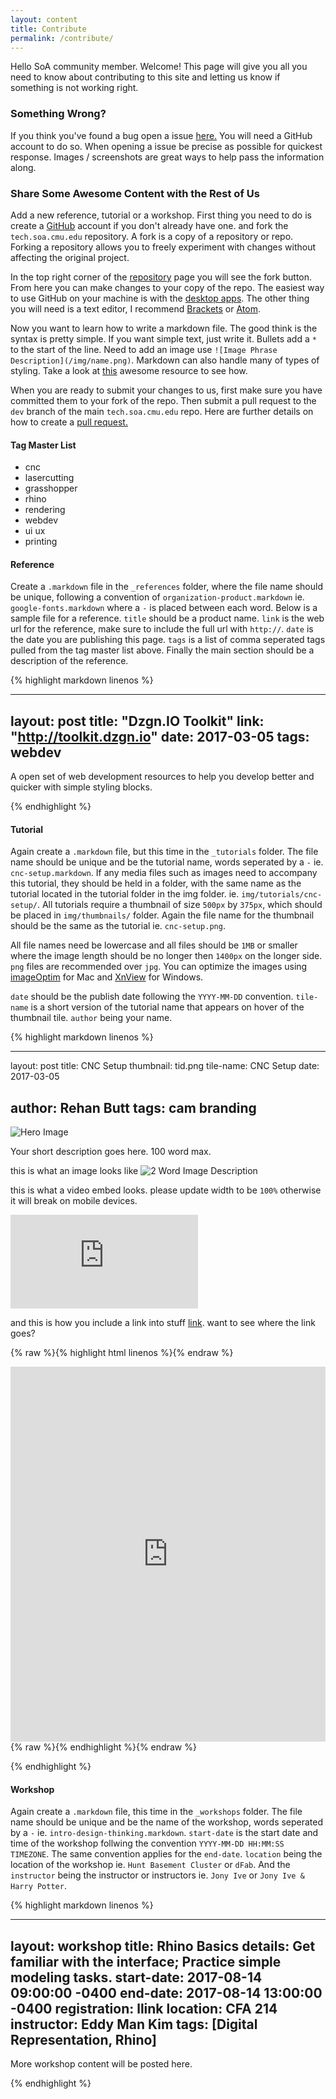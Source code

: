 ```yaml
---
layout: content
title: Contribute
permalink: /contribute/
---
```


Hello SoA community member. Welcome! This page will give you all you need to know about contributing to this site and letting us know if something is not working right.

### Something Wrong?

If you think you've found a bug open a issue [here.](https://github.com/c0deLab/tech.soa.cmu.edu/issues) You will need a GitHub account to do so. When opening a issue be precise as possible for quickest response. Images / screenshots are great ways to help pass the information along.

### Share Some Awesome Content with the Rest of Us

Add a new reference, tutorial or a workshop. First thing you need to do is create a [GitHub](https://github.com) account if you don't already have one. and fork the `tech.soa.cmu.edu` repository. A fork is a copy of a repository or repo. Forking a repository allows you to freely experiment with changes without affecting the original project.

In the top right corner of the [repository](https://github.com/c0deLab/tech.soa.cmu.edu) page you will see the fork button. From here you can make changes to your copy of the repo. The easiest way to use GitHub on your machine is with the [desktop apps](https://desktop.github.com). The other thing you will need is a text editor, I recommend [Brackets](http://brackets.io) or [Atom](https://atom.io).

Now you want to learn how to write a markdown file. The good think is the syntax is pretty simple. If you want simple text, just write it. Bullets add a `*` to the start of the line. Need to add an image use `![Image Phrase Description](/img/name.png)`. Markdown can also handle many of types of styling. Take a look at [this](https://github.com/adam-p/markdown-here/wiki/Markdown-Cheatsheet) awesome resource to see how.

When you are ready to submit your changes to us, first make sure you have committed them to your fork of the repo. Then submit a pull request to the `dev` branch of the main `tech.soa.cmu.edu` repo. Here are further details on how to create a [pull request.](https://help.github.com/articles/creating-a-pull-request/)

#### Tag Master List

* cnc
* lasercutting
* grasshopper
* rhino
* rendering
* webdev
* ui ux
* printing

#### Reference

Create a `.markdown` file in the `_references` folder, where the file name should be unique, following a convention of `organization-product.markdown` ie. `google-fonts.markdown` where a `-` is placed between each word. Below is a sample file for a reference. `title` should be a product name. `link` is the web url for the reference, make sure to include the full url with `http://`. `date` is the date you are publishing this page. `tags` is a list of comma seperated tags pulled from the tag master list above. Finally the main section should be a description of the reference.

{% highlight markdown linenos %}

---
layout: post
title: "Dzgn.IO Toolkit"
link: "http://toolkit.dzgn.io"
date: 2017-03-05
tags: webdev
---

A open set of web development resources to help you develop better and quicker with simple styling blocks.

{% endhighlight %}

#### Tutorial

Again create a `.markdown` file, but this time in the `_tutorials` folder. The file name should be unique and be the tutorial name, words seperated by a `-` ie. `cnc-setup.markdown`. If any media files such as images need to accompany this tutorial, they should be held in a folder, with the same name as the tutorial located in the tutorial folder in the img folder. ie. `img/tutorials/cnc-setup/`. All tutorials require a thumbnail of size `500px` by `375px`, which should be placed in `img/thumbnails/` folder. Again the file name for the thumbnail should be the same as the tutorial ie. `cnc-setup.png`.

All file names need be lowercase and all files should be `1MB` or smaller where the image length should be no longer then `1400px` on the longer side. `png` files are recommended over `jpg`. You can optimize the images using [imageOptim](https://imageoptim.com/mac) for Mac and [XnView](http://www.xnview.com/en/xnview/) for Windows.

`date` should be the publish date following the `YYYY-MM-DD` convention. `tile-name` is a short version of the tutorial name that appears on hover of the thumbnail tile. `author` being your name.

{% highlight markdown linenos %}

---
layout: post
title: CNC Setup
thumbnail: tid.png
tile-name: CNC Setup
date: 2017-03-05

author: Rehan Butt
tags: cam branding
---

![Hero Image](/img/test/hero.png)

Your short description goes here. 100 word max.

this is what an image looks like
![2 Word Image Description](/img/test/thisImage.png)

this is what a video embed looks. please update width to be `100%` otherwise it will break on mobile devices.

<iframe src="https://www.youtube.com/embed/IdneKLhsWOQ" frameborder="0" allowfullscreen></iframe>

and this is how you include a link into stuff [link](http://cmu.edu). want to see where the link goes?

{% raw %}{% highlight html linenos %}{% endraw %}
<!--This is what a code block looks like.-->
<iframe width="100%" height="600" src="https://www.youtube.com/embed/w0ZcpQ547Gg?rel=0" frameborder="0" allowfullscreen>
</iframe>
{% raw %}{% endhighlight %}{% endraw %}

{% endhighlight %}


#### Workshop

Again create a `.markdown` file, this time in the `_workshops` folder. The file name should be unique and be the name of the workshop, words seperated by a `-` ie. `intro-design-thinking.markdown`. `start-date` is the start date and time of the workshop follwing the convention `YYYY-MM-DD HH:MM:SS TIMEZONE`. The same convention applies for the `end-date`. `location` being the location of the workshop ie. `Hunt Basement Cluster` or `dFab`. And the `instructor` being the instructor or instructors ie. `Jony Ive` or `Jony Ive &  Harry Potter`.

{% highlight markdown linenos %}

---
layout: workshop
title: Rhino Basics
details: Get familiar with the interface; Practice simple modeling tasks.
start-date: 2017-08-14 09:00:00 -0400
end-date: 2017-08-14 13:00:00 -0400
registration: llink
location: CFA 214
instructor: Eddy Man Kim
tags: [Digital Representation, Rhino]
---

More workshop content will be posted here.

{% endhighlight %}